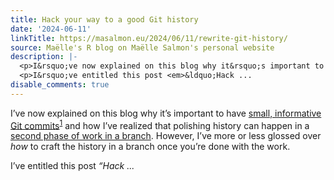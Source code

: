 ```yaml
---
title: Hack your way to a good Git history
date: '2024-06-11'
linkTitle: https://masalmon.eu/2024/06/11/rewrite-git-history/
source: Maëlle's R blog on Maëlle Salmon's personal website
description: |-
  <p>I&rsquo;ve now explained on this blog why it&rsquo;s important to have <a href="https://masalmon.eu/2024/06/03/small-commits/">small, informative Git commits</a><sup id="fnref:1"><a href="#fn:1" class="footnote-ref" role="doc-noteref">1</a></sup> and how I&rsquo;ve realized that polishing history can happen in a <a href="https://masalmon.eu/2023/12/07/two-phases-git-branches/">second phase of work in a branch</a>. However, I&rsquo;ve more or less glossed over <em>how</em> to craft the history in a branch once you&rsquo;re done with the work.</p>
  <p>I&rsquo;ve entitled this post <em>&ldquo;Hack ...
disable_comments: true
---
```

<p>I&rsquo;ve now explained on this blog why it&rsquo;s important to have <a href="https://masalmon.eu/2024/06/03/small-commits/">small, informative Git commits</a><sup id="fnref:1"><a href="#fn:1" class="footnote-ref" role="doc-noteref">1</a></sup> and how I&rsquo;ve realized that polishing history can happen in a <a href="https://masalmon.eu/2023/12/07/two-phases-git-branches/">second phase of work in a branch</a>. However, I&rsquo;ve more or less glossed over <em>how</em> to craft the history in a branch once you&rsquo;re done with the work.</p>
<p>I&rsquo;ve entitled this post <em>&ldquo;Hack ...